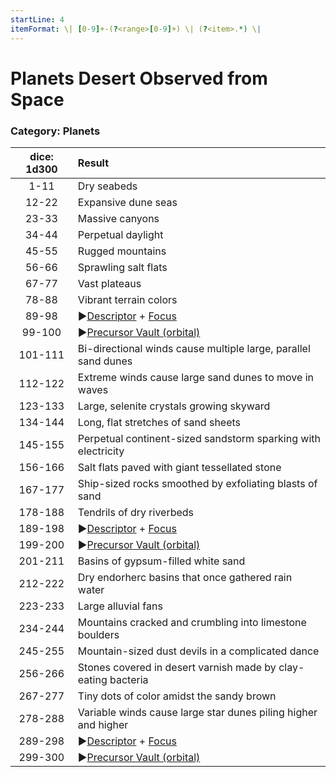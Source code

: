 ```yaml
---
startLine: 4
itemFormat: \| [0-9]+-(?<range>[0-9]+) \| (?<item>.*) \|
---
```

# Planets Desert Observed from Space
### Category: Planets

| dice: 1d300 | Result |
| :---------: | :----- |
| 1-11 | Dry seabeds |
| 12-22 | Expansive dune seas |
| 23-33 | Massive canyons |
| 34-44 | Perpetual daylight |
| 45-55 | Rugged mountains |
| 56-66 | Sprawling salt flats |
| 67-77 | Vast plateaus |
| 78-88 | Vibrant terrain colors |
| 89-98 | ▶[Descriptor](Core_Descriptor.md) + [Focus](Core_Focus.md) |
| 99-100 | ▶[Precursor Vault (orbital)](Vaults_Outer_First_Look.md) |
| 101-111 | Bi-directional winds cause multiple large, parallel sand dunes |
| 112-122 | Extreme winds cause large sand dunes to move in waves |
| 123-133 | Large, selenite crystals growing skyward |
| 134-144 | Long, flat stretches of sand sheets |
| 145-155 | Perpetual continent-sized sandstorm sparking with electricity |
| 156-166 | Salt flats paved with giant tessellated stone |
| 167-177 | Ship-sized rocks smoothed by exfoliating blasts of sand |
| 178-188 | Tendrils of dry riverbeds |
| 189-198 | ▶[Descriptor](Core_Descriptor.md) + [Focus](Core_Focus.md) |
| 199-200 | ▶[Precursor Vault (orbital)](Vaults_Outer_First_Look.md) |
| 201-211 | Basins of gypsum-filled white sand |
| 212-222 | Dry endorherc basins that once gathered rain water |
| 223-233 | Large alluvial fans |
| 234-244 | Mountains cracked and crumbling into limestone boulders |
| 245-255 | Mountain-sized dust devils in a complicated dance |
| 256-266 | Stones covered in desert varnish made by clay-eating bacteria |
| 267-277 | Tiny dots of color amidst the sandy brown |
| 278-288 | Variable winds cause large star dunes piling higher and higher |
| 289-298 | ▶[Descriptor](Core_Descriptor.md) + [Focus](Core_Focus.md) |
| 299-300 | ▶[Precursor Vault (orbital)](Vaults_Outer_First_Look.md) |